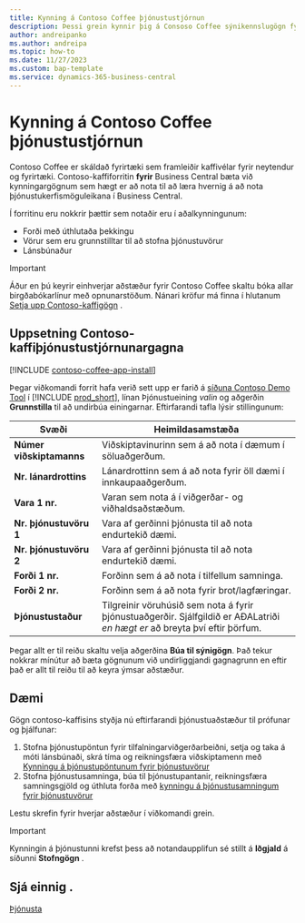 ```yaml
---
title: Kynning á Contoso Coffee þjónustustjórnun
description: Þessi grein kynnir þig á Consoso Coffee sýnikennslugögn fyrir þjónustukerfi.
author: andreipanko
ms.author: andreipa
ms.topic: how-to
ms.date: 11/27/2023
ms.custom: bap-template
ms.service: dynamics-365-business-central
---
```


# Kynning á Contoso Coffee þjónustustjórnun

Contoso Coffee er skáldað fyrirtæki sem framleiðir kaffivélar fyrir neytendur og fyrirtæki. Contoso-kaffiforritin **fyrir** Business Central bæta við kynningargögnum sem hægt er að nota til að læra hvernig á að nota þjónustukerfismöguleikana í Business Central.

Í forritinu eru nokkrir þættir sem notaðir eru í aðalkynningunum:

- Forði með úthlutaða þekkingu
- Vörur sem eru grunnstilltar til að stofna þjónustuvörur
- Lánsbúnaður

> [!IMPORTANT]
> Áður en þú keyrir einhverjar aðstæður fyrir Contoso Coffee skaltu bóka allar birgðabókarlínur með opnunarstöðum. Nánari kröfur má finna í hlutanum [Setja upp Contoso-kaffigögn](#set-up-contoso-coffee-service-management-data) .
>
> 
## Uppsetning Contoso-kaffiþjónustustjórnunargagna

[!INCLUDE [contoso-coffee-app-install](../../includes/contoso-coffee-app-install.md)]

Þegar viðkomandi forrit hafa verið sett upp er farið á [síðuna Contoso Demo Tool](https://businesscentral.dynamics.com/?page=5194) í [!INCLUDE [prod_short](../../includes/prod_short.md)], línan Þjónustueining *valin* og aðgerðin **Grunnstilla** til að undirbúa einingarnar. Eftirfarandi tafla lýsir stillingunum:  

|Svæði  |Heimildasamstæða  |
|---------|---------|
|**Númer viðskiptamanns**  |Viðskiptavinurinn sem á að nota í dæmum í söluaðgerðum.|
|**Nr. lánardrottins**  |Lánardrottinn sem á að nota fyrir öll dæmi í innkaupaaðgerðum.|
|**Vara 1 nr.**  |Varan sem nota á í viðgerðar- og viðhaldsaðstæðum.|
|**Nr. þjónustuvöru 1**  |Vara af gerðinni þjónusta til að nota endurtekið dæmi.|
|**Nr. þjónustuvöru 2**  |Vara af gerðinni þjónusta til að nota endurtekið dæmi.|
|**Forði 1 nr.**  |Forðinn sem á að nota í tilfellum samninga.|
|**Forði 2 nr.**  |Forðinn sem á að nota fyrir brot/lagfæringar.|
|**Þjónustustaður** |Tilgreinir vöruhúsið sem nota á fyrir þjónustuaðgerðir. Sjálfgildið er AÐALatriði *en hægt er* að breyta því eftir þörfum.|

Þegar allt er til reiðu skaltu velja aðgerðina **Búa til sýnigögn**. Það tekur nokkrar mínútur að bæta gögnunum við undirliggjandi gagnagrunn en eftir það er allt til reiðu til að keyra ýmsar aðstæður.  

## Dæmi

Gögn contoso-kaffisins styðja nú eftirfarandi þjónustuaðstæður til prófunar og þjálfunar:

1. Stofna þjónustupöntun fyrir tilfalningarviðgerðarbeiðni, setja og taka á móti lánsbúnaði, skrá tíma og reikningsfæra viðskiptamenn með [Kynningu á þjónustupöntunum fyrir þjónustuvörur](service-basic-flow-order.md)
2. Stofna þjónustusamninga, búa til þjónustupantanir, reikningsfæra samningsgjöld og úthluta forða með [kynningu á þjónustusamningum fyrir þjónustuvörur](service-contract-flow.md)

Lestu skrefin fyrir hverjar aðstæður í viðkomandi grein.  

> [!IMPORTANT]
> Kynningin á þjónustunni krefst þess að notandaupplifun sé stillt á **Iðgjald** á síðunni **Stofngögn** .


## Sjá einnig .

[Þjónusta](../../service-service.md)
